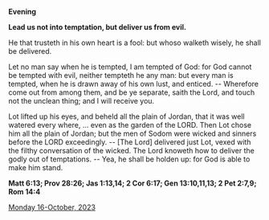 **Evening**

**Lead us not into temptation, but deliver us from evil.**
 
He that trusteth in his own heart is a fool: but whoso walketh wisely, he shall be delivered.
 
Let no man say when he is tempted, I am tempted of God: for God cannot be tempted with evil, neither tempteth he any man: but every man is tempted, when he is drawn away of his own lust, and enticed. -- Wherefore come out from among them, and be ye separate, saith the Lord, and touch not the unclean thing; and I will receive you.
 
Lot lifted up his eyes, and beheld all the plain of Jordan, that it was well watered every where, ... even as the garden of the LORD. Then Lot chose him all the plain of Jordan; but the men of Sodom were wicked and sinners before the LORD exceedingly. -- [The Lord] delivered just Lot, vexed with the filthy conversation of the wicked. The Lord knoweth how to deliver the godly out of temptations. -- Yea, he shall be holden up: for God is able to make him stand.  

**Matt 6:13; Prov 28:26; Jas 1:13,14; 2 Cor 6:17; Gen 13:10,11,13; 2 Pet 2:7,9; Rom 14:4**

[Monday 16-October, 2023](https://t.me/daily_light)
